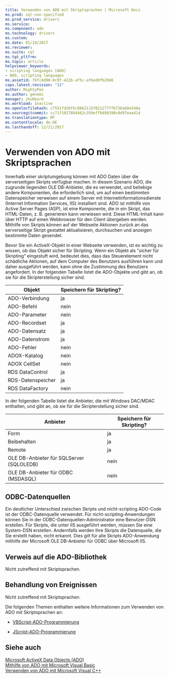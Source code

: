```yaml
---
title: Verwenden von ADO mit Skriptsprachen | Microsoft Docs
ms.prod: sql-non-specified
ms.prod_service: drivers
ms.service: 
ms.component: ado
ms.technology: drivers
ms.custom: 
ms.date: 01/19/2017
ms.reviewer: 
ms.suite: sql
ms.tgt_pltfrm: 
ms.topic: article
helpviewer_keywords:
- scripting languages [ADO]
- ADO, scripting languages
ms.assetid: 76fc4d00-0c9f-422b-af5c-af6ed8fb29d8
caps.latest.revision: "12"
author: MightyPen
ms.author: genemi
manager: jhubbard
ms.workload: Inactive
ms.openlocfilehash: c7551fd26f6c0862115f0212777fb738a68e548a
ms.sourcegitcommit: cc71f1027884462c359effb898390c8d97eaa414
ms.translationtype: MT
ms.contentlocale: de-DE
ms.lasthandoff: 12/21/2017
---
```

# <a name="using-ado-with-scripting-languages"></a>Verwenden von ADO mit Skriptsprachen
Innerhalb einer skriptumgebung können mit ADO Daten über die serverseitigen Skripts verfügbar machen. In diesem Szenario ADO, die zugrunde liegenden OLE DB-Anbieter, die es verwendet, und beliebige andere Komponenten, die erforderlich sind, um auf einen bestimmten Datenspeicher verweisen auf einem Server mit Internetinformationsdienste (Internet Information Services, IIS) installiert sind. ADO ist mithilfe von Active Server Pages (ASP), ist eine Komponente, die in ein Skript, das HTML-Daten, z. B. generieren kann verwiesen wird. Diese HTML-Inhalt kann über HTTP auf einen Webbrowser für den Client übergeben werden. Mithilfe von Skripts können auf der Webseite Aktionen zurück an das serverseitige Skript gestattet aktualisieren, durchsuchen und anzeigen bestimmte Daten gesendet.  
  
 Bevor Sie ein ActiveX-Objekt in einer Webseite verwenden, ist es wichtig zu wissen, ob das Objekt sicher für Skripting. Wenn ein Objekt als "sicher für Skripting" eingestuft wird, bedeutet dies, dass das Steuerelement nicht schädliche Aktionen, auf dem Computer des Benutzers ausführen kann und daher ausgeführt werden, kann ohne die Zustimmung des Benutzers angefordert. In der folgenden Tabelle listet die ADO-Objekte und gibt an, ob sie für die Skripterstellung sicher sind.  
  
|Objekt|Speichern für Skripting?|  
|------------|-------------------------|  
|ADO-Verbindung|ja|  
|ADO-Befehl|nein|  
|ADO-Parameter|nein|  
|ADO-Recordset|ja|  
|ADO-Datensatz|ja|  
|ADO-Datenstrom|ja|  
|ADO-Fehler|nein|  
|ADOX-Katalog|nein|  
|ADOX CellSet|nein|  
|RDS DataControl|ja|  
|RDS-Datenspeicher|ja|  
|RDS DataFactory|nein|  
  
 In der folgenden Tabelle listet die Anbieter, die mit Windows DAC/MDAC enthalten, und gibt an, ob sie für die Skripterstellung sicher sind.  
  
|Anbieter|Speichern für Skripting?|  
|--------------|-------------------------|  
|Form|ja|  
|Beibehalten|ja|  
|Remote|ja|  
|OLE DB-Anbieter für SQLServer (SQLOLEDB)|nein|  
|OLE DB-Anbieter für ODBC (MSDASQL)|nein|  
  
## <a name="odbc-data-sources"></a>ODBC-Datenquellen  
 Ein deutlicher Unterschied zwischen Skripts und nicht-scripting ADO-Code ist der ODBC-Datenquelle verwendet. Für nicht-scripting-Anwendungen können Sie in der ODBC-Datenquellen-Administrator eine Benutzer-DSN erstellen. Für Skripts, die unter IIS ausgeführt werden, müssen Sie eine System-DSN erstellen. Andernfalls werden Ihre Skripts die Datenquelle, die Sie erstellt haben, nicht erkannt. Dies gilt für alle Skripts ADO-Anwendung mithilfe der Microsoft OLE DB-Anbieter für ODBC über Microsoft IIS.  
  
## <a name="referencing-the-ado-library"></a>Verweis auf die ADO-Bibliothek  
 Nicht zutreffend mit Skriptsprachen.  
  
## <a name="handling-events"></a>Behandlung von Ereignissen  
 Nicht zutreffend mit Skriptsprachen.  
  
 Die folgenden Themen enthalten weitere Informationen zum Verwenden von ADO mit Skriptsprachen an:  
  
-   [VBScript-ADO-Programmierung](../../../ado/guide/appendixes/vbscript-ado-programming.md)  
  
-   [JScript-ADO-Programmierung](../../../ado/guide/appendixes/jscript-ado-programming.md)  
  
## <a name="see-also"></a>Siehe auch  
 [Microsoft ActiveX Data Objects (ADO)](../../../ado/microsoft-activex-data-objects-ado.md)   
 [Mithilfe von ADO mit Microsoft Visual Basic](../../../ado/guide/appendixes/using-ado-with-microsoft-visual-basic.md)   
 [Verwenden von ADO mit Microsoft Visual C++](../../../ado/guide/appendixes/using-ado-with-microsoft-visual-c.md)   
